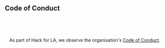 ## Code of Conduct

<p>
<p>
<br>
<p>
<br>
<center>As part of Hack for LA, we observe the organisation's <a href="https://github.com/hackforla/codeofconduct">Code of Conduct</a>.</center>
